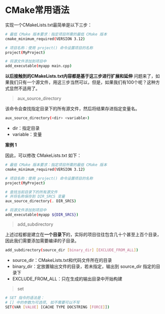# CMake常用语法

实现一个CMakeLists.txt最简单是以下三步：

```bash
# 最低 CMake 版本要求：指定项目所需的最低 CMake 版本
cmake_minimum_required(VERSION 3.12)

# 项目名称：使用 project() 命令设置项目的名称
project(MyProject)

# 将源文件添加到项目中
add_executable(myapp main.cpp)
```

**以后接触到的CMakeLists.txt内容都是基于这三步进行扩展和延伸**
问题来了，如果我们只有一个源文件，用这三步当然可以，但是，如果我们有100个呢？这种方式显然不适用了。

> aux_source_directory

该命令会查找指定目录下的所有源文件，然后将结果存进指定变量名。

```bash
aux_source_directory(<dir> <variable>)
```

- dir：指定目录
- variable：变量

**案例 1**

因此，可以修改 CMakeLists.txt 如下：

```bash
# 最低 CMake 版本要求：指定项目所需的最低 CMake 版本
cmake_minimum_required(VERSION 3.12)

# 项目名称：使用 project() 命令设置项目的名称
project(MyProject)

# 查找当前目录下的所有源文件
# 并将名称保存到 DIR_SRCS 变量
aux_source_directory(. DIR_SRCS)

# 将源文件添加到项目中
add_executable(myapp ${DIR_SRCS})
```

> add_subdirectory

上述过程都是建立在**一个目录下**的，实际的项目往往包含几十个甚至上百个目录，因此我们需要添加需要编译的子目录。

```bash
add_subdirectory(source_dir [binary_dir] [EXCLUDE_FROM_ALL])
```

- source_dir：CMakeLists.txt和代码文件所在的目录
- binary_dir：定放置输出文件的目录，若未指定，输出到 source_dir 指定的目录下
- EXCLUDE_FROM_ALL：只在生成的输出目录中开始构建

> set

```bash
# SET 指令的语法是：
# [] 中的参数为可选项, 如不需要可以不写
SET(VAR [VALUE] [CACHE TYPE DOCSTRING [FORCE]])
```